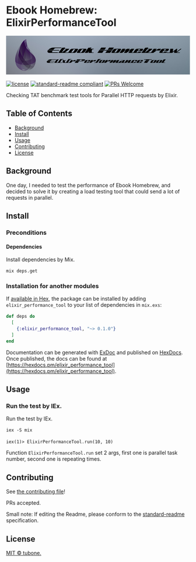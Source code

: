 # Ebook Homebrew: ElixirPerformanceTool

![logo](./elixir_perfomance_logo.png)

[![license](https://img.shields.io/github/license/tubone24/elixir_performance_tool.svg)](LICENSE)
[![standard-readme compliant](https://img.shields.io/badge/readme%20style-standard-brightgreen.svg?style=flat-square)](https://github.com/RichardLitt/standard-readme)
[![PRs Welcome](https://img.shields.io/badge/PRs-welcome-brightgreen.svg?style=flat-square)](http://makeapullrequest.com)

Checking TAT benchmark test tools for Parallel HTTP requests by Elixir.

## Table of Contents

- [Background](#background)
- [Install](#install)
- [Usage](#usage)
- [Contributing](#contributing)
- [License](#license)

## Background

One day, I needed to test the performance of Ebook Homebrew, and decided to solve it by creating a load testing tool that could send a lot of requests in parallel.

## Install

### Preconditions

#### Dependencies

Install dependencies by Mix.

```bash
mix deps.get
```

### Installation for another modules

If [available in Hex](https://hex.pm/docs/publish), the package can be installed
by adding `elixir_performance_tool` to your list of dependencies in `mix.exs`:

```elixir
def deps do
  [
    {:elixir_performance_tool, "~> 0.1.0"}
  ]
end
```

Documentation can be generated with [ExDoc](https://github.com/elixir-lang/ex_doc)
and published on [HexDocs](https://hexdocs.pm). Once published, the docs can
be found at [https://hexdocs.pm/elixir_performance_tool](https://hexdocs.pm/elixir_performance_tool).

## Usage

### Run the test by IEx.

Run the test by IEx.

```
iex -S mix

iex(1)> ElixirPerformanceTool.run(10, 10)
```

Function `ElixirPerformanceTool.run` set 2 args, first one is parallel task number, second one is repeating times.

## Contributing

See [the contributing file](CONTRIBUTING.md)!

PRs accepted.

Small note: If editing the Readme, please conform to the [standard-readme](https://github.com/RichardLitt/standard-readme) specification.

## License

[MIT © tubone.](LICENSE)
